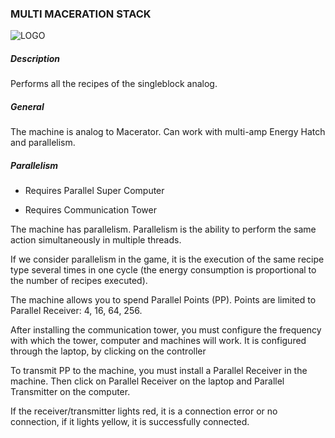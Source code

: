 ### MULTI MACERATION STACK
![LOGO](https://gtimpact.space/media/gregtech/ParMacer.png)
##### Description
Performs all the recipes of the singleblock analog.
##### General
The machine is analog to Macerator. Can work with multi-amp Energy Hatch and parallelism.
##### Parallelism
- Requires Parallel Super Computer

- Requires Communication Tower

The machine has parallelism. Parallelism is the ability to perform the same action simultaneously in multiple threads.

If we consider parallelism in the game, it is the execution of the same recipe type several times in one cycle (the energy consumption is proportional to the number of recipes executed).
The machine allows you to spend Parallel Points (PP). Points are limited to Parallel Receiver: 4, 16, 64, 256.

After installing the communication tower, you must configure the frequency with which the tower, computer and machines will work. It is configured through the laptop, by clicking on the controller
To transmit PP to the machine, you must install a Parallel Receiver in the machine. Then click on Parallel Receiver on the laptop and Parallel Transmitter on the computer.

If the receiver/transmitter lights red, it is a connection error or no connection, if it lights yellow, it is successfully connected.
